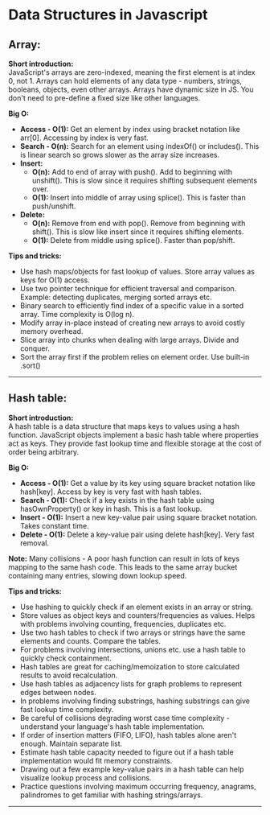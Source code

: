 # Data Structures in Javascript


## Array:

**Short introduction:**  
JavaScript's arrays are zero-indexed, meaning the first element is at index 0, not 1. Arrays can hold elements of
any data type - numbers, strings, booleans, objects, even other arrays. Arrays have dynamic size in JS. You don't
need to pre-define a fixed size like other languages.  

**Big O:**  
- **Access - O(1):** Get an element by index using bracket notation like arr[0]. Accessing by index is very fast.
- **Search - O(n):** Search for an element using indexOf() or includes(). This is linear search so grows slower as the array size increases.
- **Insert:**
  - **O(n):** Add to end of array with push(). Add to beginning with unshift(). This is slow since it requires shifting subsequent elements over.
  - **O(1):** Insert into middle of array using splice(). This is faster than push/unshift.
- **Delete:**
  - **O(n):** Remove from end with pop(). Remove from beginning with shift(). This is slow like insert since it requires shifting elements.
  - **O(1):** Delete from middle using splice(). Faster than pop/shift.

**Tips and tricks:**
- Use hash maps/objects for fast lookup of values. Store array values as keys for O(1) access.
- Use two pointer technique for efficient traversal and comparison. Example: detecting duplicates, merging sorted arrays etc.
- Binary search to efficiently find index of a specific value in a sorted array. Time complexity is O(log n).
- Modify array in-place instead of creating new arrays to avoid costly memory overhead.
- Slice array into chunks when dealing with large arrays. Divide and conquer.
- Sort the array first if the problem relies on element order. Use built-in .sort()

---

## Hash table:

**Short introduction:**  
A hash table is a data structure that maps keys to values using a hash function. JavaScript objects
implement a basic hash table where properties act as keys. They provide fast lookup time and flexible
storage at the cost of order being arbitrary.

**Big O:**  
- **Access - O(1):** Get a value by its key using square bracket notation like hash[key]. Access by key is very fast with hash tables.
- **Search - O(1):** Check if a key exists in the hash table using hasOwnProperty() or key in hash. This is a fast lookup.
- **Insert - O(1):** Insert a new key-value pair using square bracket notation. Takes constant time.
- **Delete - O(1):** Delete a key-value pair using delete hash[key]. Very fast removal.

**Note:** Many collisions - A poor hash function can result in lots of keys mapping to the same hash code. This leads to the same array bucket containing many entries, slowing down lookup speed.

**Tips and tricks:**
- Use hashing to quickly check if an element exists in an array or string.
- Store values as object keys and counters/frequencies as values. Helps with problems involving counting, frequencies, duplicates etc.
- Use two hash tables to check if two arrays or strings have the same elements and counts. Compare the tables.
- For problems involving intersections, unions etc. use a hash table to quickly check containment.
- Hash tables are great for caching/memoization to store calculated results to avoid recalculation.
- Use hash tables as adjacency lists for graph problems to represent edges between nodes.
- In problems involving finding substrings, hashing substrings can give fast lookup time complexity.
- Be careful of collisions degrading worst case time complexity - understand your language's hash table implementation.
- If order of insertion matters (FIFO, LIFO), hash tables alone aren't enough. Maintain separate list.
- Estimate hash table capacity needed to figure out if a hash table implementation would fit memory constraints.
- Drawing out a few example key-value pairs in a hash table can help visualize lookup process and collisions.
- Practice questions involving maximum occurring frequency, anagrams, palindromes to get familiar with hashing strings/arrays.

---
